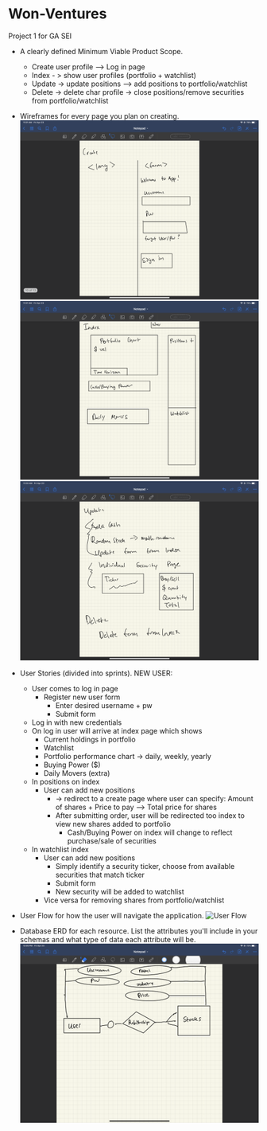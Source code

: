 # Won-Ventures
Project 1 for GA SEI


- A clearly defined Minimum Viable Product Scope.
  - Create user profile —> Log in page 
  - Index - > show user profiles (portfolio + watchlist) 
  - Update -> update positions —> add positions to portfolio/watchlist 
  - Delete -> delete char profile -> close positions/remove securities from portfolio/watchlist 

- Wireframes for every page you plan on creating.
  ![Login Wireframe](assets/login.png)
  ![Index Wireframe](assets/index.png)
  ![Update Wireframe](assets/update.png)

- User Stories (divided into sprints).
  NEW USER: 
  - User comes to log in page 
    - Register new user form
      - Enter desired username + pw 
      - Submit form
  - Log in with new credentials 
  - On log in user will arrive at index page which shows 
    - Current holdings in portfolio
    - Watchlist
    - Portfolio performance chart -> daily, weekly, yearly 
    - Buying Power ($) 
    - Daily Movers (extra) 
  - In positions on index 
    - User can add new positions 
      - -> redirect to a create page where user can specify: Amount of shares + Price to pay —> Total price for shares 
      - After submitting order, user will be redirected too index to view new shares added to portfolio 
        - Cash/Buying Power on index will change to reflect purchase/sale of securities 
  - In watchlist index 
    - User can add new positions 
      - Simply identify a security ticker, choose from available securities that match ticker 
      - Submit form
      - New security will be added to watchlist 
    - Vice versa for removing shares from portfolio/watchlist

- User Flow for how the user will navigate the application.
  ![User Flow](assets/flow.png)

- Database ERD for each resource. List the attributes you'll include in your schemas and what type of data each attribute will be.
  ![Database ERD](assets/db_erd.png)
